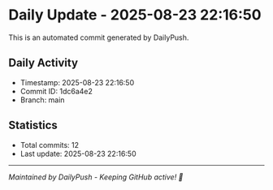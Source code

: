 # Daily Update - 2025-08-23 22:16:50

This is an automated commit generated by DailyPush.

## Daily Activity
- Timestamp: 2025-08-23 22:16:50
- Commit ID: 1dc6a4e2
- Branch: main

## Statistics
- Total commits: 12
- Last update: 2025-08-23 22:16:50

---
*Maintained by DailyPush - Keeping GitHub active! 🚀*
